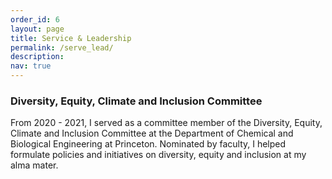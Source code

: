 ```yaml
---
order_id: 6
layout: page
title: Service & Leadership
permalink: /serve_lead/
description: 
nav: true
---
```

### **Diversity, Equity, Climate and Inclusion Committee**
From 2020 - 2021, I served as a committee member of the Diversity, Equity, Climate and Inclusion Committee at the Department of Chemical and Biological Engineering at Princeton. Nominated by faculty, I helped formulate policies and initiatives on diversity, equity and inclusion at my alma mater.
